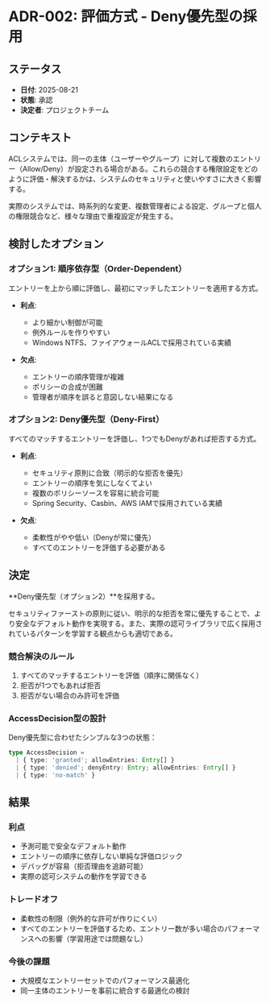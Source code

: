 # ADR-002: 評価方式 - Deny優先型の採用

## ステータス
- **日付**: 2025-08-21
- **状態**: 承認
- **決定者**: プロジェクトチーム

## コンテキスト

ACLシステムでは、同一の主体（ユーザーやグループ）に対して複数のエントリー（Allow/Deny）が設定される場合がある。これらの競合する権限設定をどのように評価・解決するかは、システムのセキュリティと使いやすさに大きく影響する。

実際のシステムでは、時系列的な変更、複数管理者による設定、グループと個人の権限競合など、様々な理由で重複設定が発生する。

## 検討したオプション

### オプション1: 順序依存型（Order-Dependent）
エントリーを上から順に評価し、最初にマッチしたエントリーを適用する方式。

- **利点**:
  - より細かい制御が可能
  - 例外ルールを作りやすい
  - Windows NTFS、ファイアウォールACLで採用されている実績

- **欠点**:
  - エントリーの順序管理が複雑
  - ポリシーの合成が困難
  - 管理者が順序を誤ると意図しない結果になる

### オプション2: Deny優先型（Deny-First）
すべてのマッチするエントリーを評価し、1つでもDenyがあれば拒否する方式。

- **利点**:
  - セキュリティ原則に合致（明示的な拒否を優先）
  - エントリーの順序を気にしなくてよい
  - 複数のポリシーソースを容易に統合可能
  - Spring Security、Casbin、AWS IAMで採用されている実績

- **欠点**:
  - 柔軟性がやや低い（Denyが常に優先）
  - すべてのエントリーを評価する必要がある

## 決定

**Deny優先型（オプション2）**を採用する。

セキュリティファーストの原則に従い、明示的な拒否を常に優先することで、より安全なデフォルト動作を実現する。また、実際の認可ライブラリで広く採用されているパターンを学習する観点からも適切である。

### 競合解決のルール

1. すべてのマッチするエントリーを評価（順序に関係なく）
2. 拒否が1つでもあれば拒否
3. 拒否がない場合のみ許可を評価

### AccessDecision型の設計

Deny優先型に合わせたシンプルな3つの状態：
```typescript
type AccessDecision = 
  | { type: 'granted'; allowEntries: Entry[] }
  | { type: 'denied'; denyEntry: Entry; allowEntries: Entry[] }
  | { type: 'no-match' }
```

## 結果

### 利点
- 予測可能で安全なデフォルト動作
- エントリーの順序に依存しない単純な評価ロジック
- デバッグが容易（拒否理由を追跡可能）
- 実際の認可システムの動作を学習できる

### トレードオフ
- 柔軟性の制限（例外的な許可が作りにくい）
- すべてのエントリーを評価するため、エントリー数が多い場合のパフォーマンスへの影響（学習用途では問題なし）

### 今後の課題
- 大規模なエントリーセットでのパフォーマンス最適化
- 同一主体のエントリーを事前に統合する最適化の検討